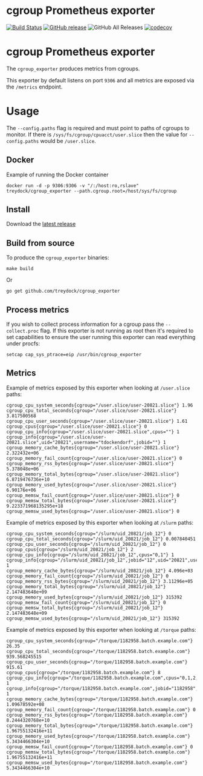 # cgroup Prometheus exporter

[![Build Status](https://circleci.com/gh/treydock/cgroup_exporter/tree/master.svg?style=shield)](https://circleci.com/gh/treydock/cgroup_exporter)
[![GitHub release](https://img.shields.io/github/v/release/treydock/cgroup_exporter?include_prereleases&sort=semver)](https://github.com/treydock/cgroup_exporter/releases/latest)
![GitHub All Releases](https://img.shields.io/github/downloads/treydock/cgroup_exporter/total)
[![codecov](https://codecov.io/gh/treydock/cgroup_exporter/branch/master/graph/badge.svg)](https://codecov.io/gh/treydock/cgroup_exporter)

# cgroup Prometheus exporter

The `cgroup_exporter` produces metrics from cgroups.

This exporter by default listens on port `9306` and all metrics are exposed via the `/metrics` endpoint.

# Usage

The `--config.paths` flag is required and must point to paths of cgroups to monitor. If there is `/sys/fs/cgroup/cpuacct/user.slice` then the value for `--config.paths` would be `/user.slice`.

## Docker

Example of running the Docker container

```
docker run -d -p 9306:9306 -v "/:/host:ro,rslave" treydock/cgroup_exporter --path.cgroup.root=/host/sys/fs/cgroup
```

## Install

Download the [latest release](https://github.com/treydock/cgroup_exporter/releases)

## Build from source

To produce the `cgroup_exporter` binaries:

```
make build
```

Or

```
go get github.com/treydock/cgroup_exporter
```

## Process metrics

If you wish to collect process information for a cgroup pass the `--collect.proc` flag. If this exporter is not running as root then it's required to set capabilities to ensure the user running this exporter can read everything under procfs:

```
setcap cap_sys_ptrace=eip /usr/bin/cgroup_exporter
```

## Metrics

Example of metrics exposed by this exporter when looking at `/user.slice` paths:

```
cgroup_cpu_system_seconds{cgroup="/user.slice/user-20821.slice"} 1.96
cgroup_cpu_total_seconds{cgroup="/user.slice/user-20821.slice"} 3.817500568
cgroup_cpu_user_seconds{cgroup="/user.slice/user-20821.slice"} 1.61
cgroup_cpus{cgroup="/user.slice/user-20821.slice"} 0
cgroup_cpu_info{cgroup="/user.slice/user-20821.slice",cpus=""} 1
cgroup_info{cgroup="/user.slice/user-20821.slice",uid="20821",username="tdockendorf",jobid=""} 1
cgroup_memory_cache_bytes{cgroup="/user.slice/user-20821.slice"} 2.322432e+06
cgroup_memory_fail_count{cgroup="/user.slice/user-20821.slice"} 0
cgroup_memory_rss_bytes{cgroup="/user.slice/user-20821.slice"} 5.378048e+06
cgroup_memory_total_bytes{cgroup="/user.slice/user-20821.slice"} 6.8719476736e+10
cgroup_memory_used_bytes{cgroup="/user.slice/user-20821.slice"} 6.90176e+06
cgroup_memsw_fail_count{cgroup="/user.slice/user-20821.slice"} 0
cgroup_memsw_total_bytes{cgroup="/user.slice/user-20821.slice"} 9.223371968135295e+18
cgroup_memsw_used_bytes{cgroup="/user.slice/user-20821.slice"} 0
```

Example of metrics exposed by this exporter when looking at `/slurm` paths:

```
cgroup_cpu_system_seconds{cgroup="/slurm/uid_20821/job_12"} 0
cgroup_cpu_total_seconds{cgroup="/slurm/uid_20821/job_12"} 0.007840451
cgroup_cpu_user_seconds{cgroup="/slurm/uid_20821/job_12"} 0
cgroup_cpus{cgroup="/slurm/uid_20821/job_12"} 2
cgroup_cpu_info{cgroup="/slurm/uid_20821/job_12",cpus="0,1"} 1
cgroup_info{cgroup="/slurm/uid_20821/job_12",jobid="12",uid="20821",username="tdockendorf"} 1
cgroup_memory_cache_bytes{cgroup="/slurm/uid_20821/job_12"} 4.096e+03
cgroup_memory_fail_count{cgroup="/slurm/uid_20821/job_12"} 0
cgroup_memory_rss_bytes{cgroup="/slurm/uid_20821/job_12"} 3.11296e+05
cgroup_memory_total_bytes{cgroup="/slurm/uid_20821/job_12"} 2.147483648e+09
cgroup_memory_used_bytes{cgroup="/slurm/uid_20821/job_12"} 315392
cgroup_memsw_fail_count{cgroup="/slurm/uid_20821/job_12"} 0
cgroup_memsw_total_bytes{cgroup="/slurm/uid_20821/job_12"} 2.147483648e+09
cgroup_memsw_used_bytes{cgroup="/slurm/uid_20821/job_12"} 315392
```

Example of metrics exposed by this exporter when looking at `/torque` paths:

```
cgroup_cpu_system_seconds{cgroup="/torque/1182958.batch.example.com"} 26.35
cgroup_cpu_total_seconds{cgroup="/torque/1182958.batch.example.com"} 939.568245515
cgroup_cpu_user_seconds{cgroup="/torque/1182958.batch.example.com"} 915.61
cgroup_cpus{cgroup="/torque/1182958.batch.example.com"} 8
cgroup_cpu_info{cgroup="/torque/1182958.batch.example.com",cpus="0,1,2,3,4,5,6,7,8"} 1
cgroup_info{cgroup="/torque/1182958.batch.example.com",jobid="1182958",uid="",username=""} 1
cgroup_memory_cache_bytes{cgroup="/torque/1182958.batch.example.com"} 1.09678592e+08
cgroup_memory_fail_count{cgroup="/torque/1182958.batch.example.com"} 0
cgroup_memory_rss_bytes{cgroup="/torque/1182958.batch.example.com"} 8.2444320768e+10
cgroup_memory_total_bytes{cgroup="/torque/1182958.batch.example.com"} 1.96755132416e+11
cgroup_memory_used_bytes{cgroup="/torque/1182958.batch.example.com"} 5.3434466304e+10
cgroup_memsw_fail_count{cgroup="/torque/1182958.batch.example.com"} 0
cgroup_memsw_total_bytes{cgroup="/torque/1182958.batch.example.com"} 1.96755132416e+11
cgroup_memsw_used_bytes{cgroup="/torque/1182958.batch.example.com"} 5.3434466304e+10
```
